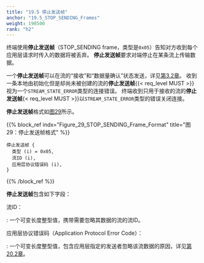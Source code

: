 ```yaml
---
title: "19.5 停止发送帧"
anchor: "19.5_STOP_SENDING_Frames"
weight: 190500
rank: "h2"
---
```


终端使用**停止发送帧**（STOP_SENDING frame，类型是`0x05`）告知对方收到每个应用层请求时传入的数据将被丢弃。
**停止发送帧**要求对端停止在某条流上传输数据。

一个**停止发送帧**可以在流的“接收”和“数据量确认”状态发送，详见[第3.2章]()。
收到一条本地由初始化但是却尚未被创建的流的**停止发送帧**{{< req_level MUST >}}视为一个`STREAM_STATE_ERROR`类型的连接错误。
终端收到只用于接收的流的**停止发送帧**{< req_level MUST >}}以`STREAM_STATE_ERROR`类型的错误关闭连接。

**停止发送帧**格式如[图29](#Figure_29_STOP_SENDING_Frame_Format)所示。

{{% block_ref
    indx="Figure_29_STOP_SENDING_Frame_Format"
    title="图29：停止发送帧格式" %}}

```
停止发送帧 {
  类型 (i) = 0x05,
  流ID (i),
  应用层协议错误码 (i),
}
```

{{% /block_ref %}}

**停止发送帧**包含如下字段：

流ID：

:   一个可变长度整型值，携带需要忽略其数据的流的流ID。

应用层协议错误码（Application Protocol Error Code）：

:   一个可变长度整型值，包含应用层指定的发送者忽略该流数据的原因，详见[第20.2章]()。
